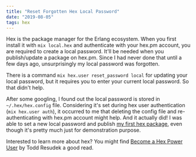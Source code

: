 ```yaml
---
title: "Reset Forgotten Hex Local Password"
date: "2019-08-05"
tags: hex
---
```


Hex is the package manager for the Erlang ecosystem. When you first install it
with `mix local.hex` and authenticate with your hex.pm account, you are required
to create a local password. It'll be needed when you publish/update a package on
hex.pm. Since I had never done that until a few days ago, unsurprisingly my
local password was forgotten.

There is a command `mix hex.user reset_password local` for updating your local
password, but it requires you to enter your current local password. So that
didn't help.

After some googling, I found out the local password is stored in
`~/.hex/hex.config` file. Considering it's set during hex user authentication
(`mix hex.user auth`), it occurred to me that deleting the config file and
re-authenticating with hex.pm account might help. And it actually did! I was
able to set a new local password and publish [my first hex
package](https://hex.pm/packages/leapyear), even though it's pretty much just
for demonstration purpose.

Interested to learn more about hex? You might find [Become a Hex Power
User](https://medium.com/@toddresudek/hex-power-user-deb608e60935) by Todd
Resudek a good read.
